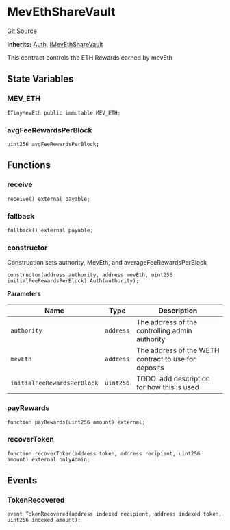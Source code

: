 # MevEthShareVault
[Git Source](https://github.com/manifoldfinance/mevETH/blob/744c86166044c40a1c176b100f17322ace7974b4/src/MevEthShareVault.sol)

**Inherits:**
[Auth](/src/libraries/Auth.sol/contract.Auth.md), [IMevEthShareVault](/src/interfaces/IMevEthShareVault.sol/interface.IMevEthShareVault.md)

This contract controls the ETH Rewards earned by mevEth


## State Variables
### MEV_ETH

```solidity
ITinyMevEth public immutable MEV_ETH;
```


### avgFeeRewardsPerBlock

```solidity
uint256 avgFeeRewardsPerBlock;
```


## Functions
### receive


```solidity
receive() external payable;
```

### fallback


```solidity
fallback() external payable;
```

### constructor

Construction sets authority, MevEth, and averageFeeRewardsPerBlock


```solidity
constructor(address authority, address mevEth, uint256 initialFeeRewardsPerBlock) Auth(authority);
```
**Parameters**

|Name|Type|Description|
|----|----|-----------|
|`authority`|`address`|The address of the controlling admin authority|
|`mevEth`|`address`|The address of the WETH contract to use for deposits|
|`initialFeeRewardsPerBlock`|`uint256`|TODO: add description for how this is used|


### payRewards


```solidity
function payRewards(uint256 amount) external;
```

### recoverToken


```solidity
function recoverToken(address token, address recipient, uint256 amount) external onlyAdmin;
```

## Events
### TokenRecovered

```solidity
event TokenRecovered(address indexed recipient, address indexed token, uint256 indexed amount);
```

